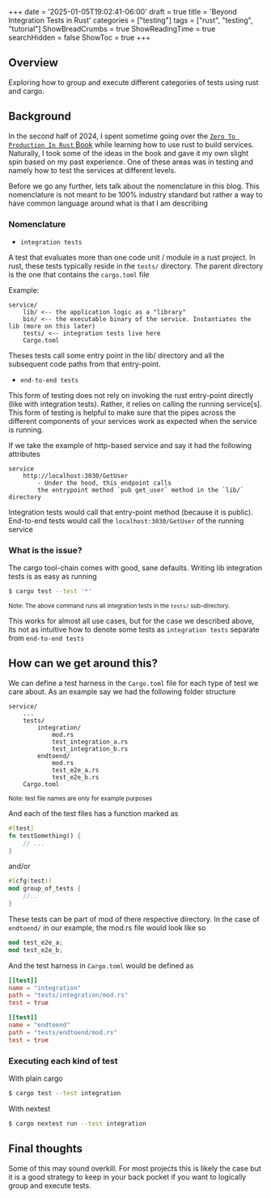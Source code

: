 +++
date = '2025-01-05T19:02:41-06:00'
draft = true
title = 'Beyond Integration Tests in Rust'
categories = ["testing"]
tags = ["rust", "testing", "tutorial"]
ShowBreadCrumbs = true
ShowReadingTime = true
searchHidden = false
ShowToc = true
+++


## Overview

Exploring how to group and execute different categories of tests using rust and cargo.
<!-- Details in the post-->

## Background

In the second half of 2024, I spent sometime going over the [`Zero To Production In Rust` Book](https://www.zero2prod.com/index.html?country_code=US) while learning how to use rust to build services. Naturally, I took some of the ideas in the book and gave it my own slight spin based on my past experience. One of these areas was in testing and namely how to test the services at different levels.

Before we go any further, lets talk about the nomenclature in this blog. This nomenclature is not meant to be 100% industry standard but rather a way to have common language around what is that I am describing

### Nomenclature

- `integration tests`

A test that evaluates more than one code unit / module in a rust project. In rust, these tests typically reside in the `tests/` directory. The parent directory is the one that contains the `cargo.toml` file

Example:

```text
service/
    lib/ <-- the application logic as a "library"
    bin/ <-- the executable binary of the service. Instantiates the lib (more on this later)
    tests/ <-- integration tests live here
    Cargo.toml
```

Theses tests call some entry point in the lib/ directory and all the subsequent code paths from that entry-point. 


- `end-to-end tests` 

This form of testing does not rely on invoking the rust entry-point directly (like with integration tests). Rather, it relies on calling the running service[s]. This form of testing is helpful to make sure that the pipes across the different components of your services work as expected when the service is running.

If we take the example of http-based service and say it had the following attributes

```text
service
    http://localhost:3030/GetUser
        - Under the hood, this endpoint calls 
        the entrypoint method `pub get_user` method in the `lib/` directory
```

Integration tests would call that entry-point method (because it is public). End-to-end tests would call the `localhost:3030/GetUser` of the running service

### What is the issue?

The cargo tool-chain comes with good, sane defaults. Writing lib integration tests is as easy as running

```zsh
$ cargo test --test '*'
```
<small>Note: The above command runs all integration tests in the `tests/` sub-directory.</small>

This works for almost all use cases, but for the case we described above, its not as intuitive how to denote some tests as `integration tests` separate from `end-to-end tests`

## How can we get around this?

We can define a test harness in the `Cargo.toml` file for each type of test we care about. As an example say we had the following folder structure

```text
service/
    ...
    tests/
        integration/
            mod.rs
            test_integration_a.rs
            test_integration_b.rs
        endtoend/
            mod.rs
            test_e2e_a.rs
            test_e2e_b.rs
    Cargo.toml
```
<small>Note: test file names are only for example purposes</small>


And each of the test files has a function marked as

```rust
#[test]
fn testSomething() {
    // ...
}
```

and/or

```rust
#[cfg(test)]
mod group_of_tests {
    //..
}
```

These tests can be part of mod of there respective directory. In the case of `endtoend/` in our example, the mod.rs file would look like so

```rust
mod test_e2e_a;
mod test_e2e_b;
```

And the test harness in `Cargo.toml` would be defined as

```toml
[[test]]
name = "integration"
path = "tests/integration/mod.rs"
test = true

[[test]]
name = "endtoend"
path = "tests/endtoend/mod.rs"
test = true
```

### Executing each kind of test

With plain cargo

```bash
$ cargo test --test integration
```

With nextest

```bash
$ cargo nextest run --test integration
```

## Final thoughts

Some of this may sound overkill. For most projects this is likely the case but it is a good strategy to keep in your back pocket if you want to logically group and execute tests.

